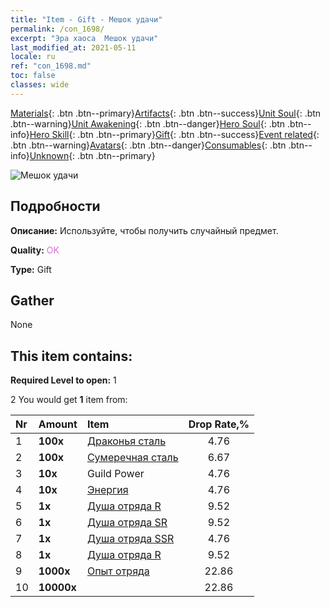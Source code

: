 ```yaml
---
title: "Item - Gift - Мешок удачи"
permalink: /con_1698/
excerpt: "Эра хаоса  Мешок удачи"
last_modified_at: 2021-05-11
locale: ru
ref: "con_1698.md"
toc: false
classes: wide
---
```

 [Materials](/ItemsRU/){: .btn .btn--primary}[Artifacts](/ItemsRU/Artifacts/){: .btn .btn--success}[Unit Soul](/ItemsRU/UnitSoul/){: .btn .btn--warning}[Unit Awakening](/ItemsRU/UnitAwakening/){: .btn .btn--danger}[Hero Soul](/ItemsRU/HeroSoul/){: .btn .btn--info}[Hero Skill](/ItemsRU/HeroSkill/){: .btn .btn--primary}[Gift](/ItemsRU/Gift/){: .btn .btn--success}[Event related](/ItemsRU/Events/){: .btn .btn--warning}[Avatars](/ItemsRU/Avatars/){: .btn .btn--danger}[Consumables](/ItemsRU/Consumables/){: .btn .btn--info}[Unknown](/ItemsRU/Unknown/){: .btn .btn--primary}

 ![Мешок удачи](/images/t/i_907314.png)

## Подробности
 **Описание:** Используйте, чтобы получить случайный предмет.

 **Quality:** <span style="color: #DA70D6">OK</span>

 **Type:** Gift

## Gather

  None

## This item contains:

 **Required Level to open:** 1

 2 You would get **1** item  from:

  | Nr | Amount |     Item    | Drop Rate,% |
  |:---|:-------|:------------|:---------:|
  | 1 |  **100x** | [Драконья сталь](/ItemsRU/con_880/) | 4.76 | 
  | 2 |  **100x** | [Сумеречная сталь](/ItemsRU/con_881/) | 6.67 | 
  | 3 |  **10x** | Guild Power | 4.76 | 
  | 4 |  **10x** | [Энергия](/ItemsRU/con_900/) | 4.76 | 
  | 5 |  **1x** | [Душа отряда R](/ItemsRU/con_533/) | 9.52 | 
  | 6 |  **1x** | [Душа отряда SR](/ItemsRU/con_534/) | 9.52 | 
  | 7 |  **1x** | [Душа отряда SSR](/ItemsRU/con_535/) | 4.76 | 
  | 8 |  **1x** | [Душа отряда R](/ItemsRU/con_533/) | 9.52 | 
  | 9 |  **1000x** | [Опыт отряда](/ItemsRU/con_902/) | 22.86 | 
  | 10 |  **10000x** | <i class="fas fa-coins"/> | 22.86 | 
